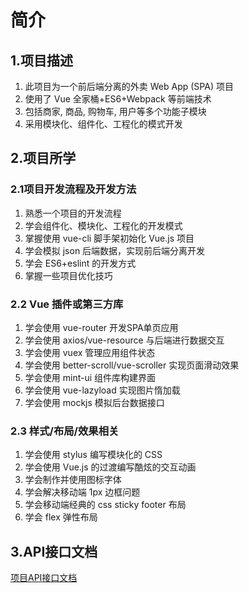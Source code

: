 # 简介

## 1.项目描述

1. 此项目为一个前后端分离的外卖 Web App (SPA) 项目
2. 使用了 Vue 全家桶+ES6+Webpack 等前端技术
3. 包括商家, 商品, 购物车, 用户等多个功能子模块
4. 采用模块化、组件化、工程化的模式开发

## 2.项目所学

### 2.1项目开发流程及开发方法

1. 熟悉一个项目的开发流程
2. 学会组件化、模块化、工程化的开发模式
3. 掌握使用 vue-cli 脚手架初始化 Vue.js 项目
4. 学会模拟 json 后端数据，实现前后端分离开发
5. 学会 ES6+eslint 的开发方式
6. 掌握一些项目优化技巧

### 2.2 Vue 插件或第三方库

1. 学会使用 vue-router 开发SPA单页应用
2. 学会使用 axios/vue-resource 与后端进行数据交互
3. 学会使用 vuex 管理应用组件状态
4. 学会使用 better-scroll/vue-scroller 实现页面滑动效果
5. 学会使用 mint-ui 组件库构建界面
6. 学会使用 vue-lazyload 实现图片惰加载
7. 学会使用 mockjs 模拟后台数据接口

### 2.3 样式/布局/效果相关

1. 学会使用 stylus 编写模块化的 CSS
2. 学会使用 Vue.js 的过渡编写酷炫的交互动画
3. 学会制作并使用图标字体
4. 学会解决移动端 1px 边框问题
5. 学会移动端经典的 css sticky footer 布局
6. 学会 flex 弹性布局

## 3.API接口文档

[项目API接口文档]()

